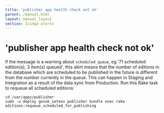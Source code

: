 ```yaml
---
title: 'publisher app health check not ok'
parent: /manual.html
layout: manual_layout
section: Icinga alerts
---
```


# 'publisher app health check not ok'

If the message is a warning about `scheduled_queue`, eg '71 scheduled
edition(s); 3 item(s) queued', this alert means that the number of
editions in the database which are scheduled to be published in the
future is different from the number currently in the queue. This can
happen in Staging and Integration as a result of the data sync from
Production. Run this Rake task to requeue all scheduled editions:

```
cd /var/apps/publisher
sudo -u deploy govuk_setenv publisher bundle exec rake editions:requeue_scheduled_for_publishing
```
